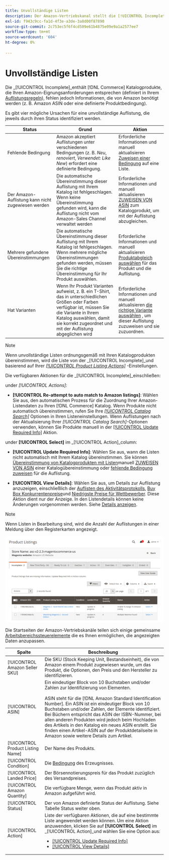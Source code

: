 ```yaml
---
title: Unvollständige Listen
description: Der Amazon-Vertriebskanal stellt die [!UICONTROL Incomplete] -Tab, damit Sie die Voraussetzungen für eine unvollständige Amazon-Auflistung identifizieren und erfüllen können.
exl-id: f943c9cc-fa1d-4f3e-a3de-3a8d00f87890
source-git-commit: 2c753ec5f6f4cd509e61b4875e09e9a1a2577ee7
workflow-type: tm+mt
source-wordcount: '604'
ht-degree: 0%

---
```


# Unvollständige Listen

Die _[!UICONTROL Incomplete]_enthält [!DNL Commerce] Katalogprodukte, die Ihren Amazon-Eignungsanforderungen entsprechen (definiert in Ihrem [Auflistungsregeln](./listing-rules.md)), fehlen jedoch Informationen, die von Amazon benötigt werden (z. B. Amazon ASIN oder eine definierte Produktbedingung).

Es gibt vier mögliche Ursachen für eine unvollständige Auflistung, die jeweils durch ihren Status identifiziert werden.

| Status | Grund | Aktion |
|--- |--- |--- |
| Fehlende Bedingung | Amazon akzeptiert Auflistungen unter verschiedenen Bedingungen (z. B. _Neu_, _renoviert_, _Verwendet: Like New_) erfordert eine definierte Bedingung. | Erforderliche Informationen und manuell aktualisieren [Zuweisen einer Bedingung](./amazon-manually-update-incomplete-listing.md#update-required-info-missing-condition) auf eine Liste. |
| Der Amazon-Auflistung kann nicht zugewiesen werden | Die automatische Übereinstimmung dieser Auflistung mit Ihrem Katalog ist fehlgeschlagen. Wenn keine Übereinstimmung gefunden wird, kann die Auflistung nicht vom Amazon-Sales Channel verwaltet werden | Erforderliche Informationen und manuell aktualisieren [ZUWEISEN VON ASIN](./amazon-manually-update-incomplete-listing.md#update-required-info-unable-to-assign-to-amazon-listing) zum Katalogprodukt, um mit der Auflistung abzugleichen. |
| Mehrere gefundene Übereinstimmungen | Die automatische Übereinstimmung dieser Auflistung mit Ihrem Katalog ist fehlgeschlagen. Wenn mehrere mögliche Übereinstimmungen gefunden werden, müssen Sie die richtige Übereinstimmung für Ihr Produkt auswählen. | Erforderliche Informationen und manuell aktualisieren [Produktabgleich auswählen](./amazon-manually-update-incomplete-listing.md#update-required-info-multiple-matches-found) für das Produkt und die Auflistung. |
| Hat Varianten | Wenn Ihr Produkt Varianten aufweist, z. B. ein T-Shirt, das in unterschiedlichen Größen oder Farben verfügbar ist, müssen Sie die Variante in Ihrem Katalog auswählen, damit sie korrekt zugeordnet und mit der Auflistung abgeglichen wird | Erforderliche Informationen und manuell aktualisieren [die richtige Variante auswählen](./amazon-manually-update-incomplete-listing.md#update-required-info-has-variants) , um dieser Auflistung zuzuweisen und sie zuzuordnen. |

>[!NOTE]
>Wenn unvollständige Listen ordnungsgemäß mit Ihren Katalogprodukten übereinstimmen, wird die Liste von der _[!UICONTROL Incomplete]_und basierend auf Ihrer [_[!UICONTROL Product Listing Actions]_](./product-listing-actions.md) -Einstellungen.

Die verfügbaren Aktionen für die _[!UICONTROL Incomplete]_einschließen:

under _[!UICONTROL Actions]_:

- **[!UICONTROL Re-attempt to auto match to Amazon listings]**: Wählen Sie aus, den automatischen Prozess für die Zuordnung Ihrer Amazon-Listendaten zu Ihren [!DNL Commerce] Katalog. Wenn Produkte nicht automatisch übereinstimmen, rufen Sie Ihre [_[!UICONTROL Catalog Search]_](./catalog-search.md) Optionen in Ihren Listeneinstellungen. Wenn Auflistungen nach der Aktualisierung Ihrer _[!UICONTROL Catalog Search]_-Optionen verwenden, können Sie Produkte manuell in der [[!UICONTROL Update Required Info]](./amazon-manually-update-incomplete-listing.md#update-required-info-multiple-matches-found) Aktion.

under **[!UICONTROL Select]** im _[!UICONTROL Action]_column:

- **[!UICONTROL Update Required Info]**: Wählen Sie aus, wann die Listen nicht automatisch mit Ihrem Katalog übereinstimmen. Sie können [Übereinstimmung von Katalogprodukten mit Listen](./amazon-manually-update-incomplete-listing.md#update-required-info-multiple-matches-found)manuell [ZUWEISEN VON ASIN](./amazon-manually-update-incomplete-listing.md#update-required-info-unable-to-assign-to-amazon-listing) einer Katalogübereinstimmung oder [fehlende Bedingung zuweisen](./amazon-manually-update-incomplete-listing.md#update-required-info-missing-condition) für die Auflistung.

- **[!UICONTROL View Details]**: Wählen Sie aus, um Details zur Auflistung anzuzeigen, einschließlich der [Auflisten des Aktivitätsprotokolls](./product-listing-details.md#listing-activity-log), [Buy Box Konkurrentenpreise](./product-listing-details.md#buy-box-competitor-pricing)und [Niedrigste Preise für Wettbewerber](./product-listing-details.md#lowest-competitor-pricing). Diese Aktion dient nur der Anzeige. In den Listendetails können keine Änderungen vorgenommen werden. Siehe [Details anzeigen](./product-listing-details.md).

>[!NOTE]
>
>Wenn Listen in Bearbeitung sind, wird die Anzahl der Auflistungen in einer Meldung über den Registerkarten angezeigt.

![Unvollständige Amazon-Listen](assets/amazon-incomplete-listings.png)

Die Startseiten der Amazon-Vertriebskanäle teilen sich einige gemeinsame [Arbeitsbereichssteuerelemente](./workspace-controls.md) die es Ihnen ermöglichen, die angezeigten Daten anzupassen.

| Spalte | Beschreibung |
|--- |--- |
| [!UICONTROL Amazon Seller SKU] | Die SKU (Stock Keeping Unit, Bestandseinheit), die von Amazon einem Produkt zugewiesen wurde, um das Produkt, die Optionen, den Preis und den Hersteller zu identifizieren. |
| [!UICONTROL ASIN] | Ein eindeutiger Block von 10 Buchstaben und/oder Zahlen zur Identifizierung von Elementen.<br><br>ASIN steht für die [!DNL Amazon Standard Identification Number]. Ein ASIN ist ein eindeutiger Block von 10 Buchstaben und/oder Zahlen, der Elemente identifiziert. Bei Büchern entspricht das ASIN der ISBN-Nummer, bei allen anderen Produkten wird jedoch beim Hochladen des Artikels in den Katalog ein neues ASIN erstellt. Sie finden einen Artikel-ASIN auf der Produktdetailseite in Amazon sowie weitere Details zum Artikel. |
| [!UICONTROL Product Listing Name] | Der Name des Produkts. |
| [!UICONTROL Condition] | Die [Bedingung](./product-listing-condition.md) des Erzeugnisses. |
| [!UICONTROL Landed Price] | Der Börsennotierungspreis für das Produkt zuzüglich des Versandpreises. |
| [!UICONTROL Amazon Quantity] | Die verfügbare Menge, wenn das Produkt aktiv in Amazon aufgeführt wird. |
| [!UICONTROL Status] | Der von Amazon definierte Status der Auflistung. Siehe Tabelle Status weiter oben. |
| [!UICONTROL Action] | Liste der verfügbaren Aktionen, die auf eine bestimmte Liste angewendet werden können. Um eine Aktion anzuwenden, klicken Sie auf **[!UICONTROL Select]** im _[!UICONTROL Action]_und wählen Sie eine Option aus:<ul><li>[[!UICONTROL Update Required Info]](./amazon-manually-update-incomplete-listing.md)</li><li>[[!UICONTROL View Details]](./product-listing-details.md)</li></ul> |
